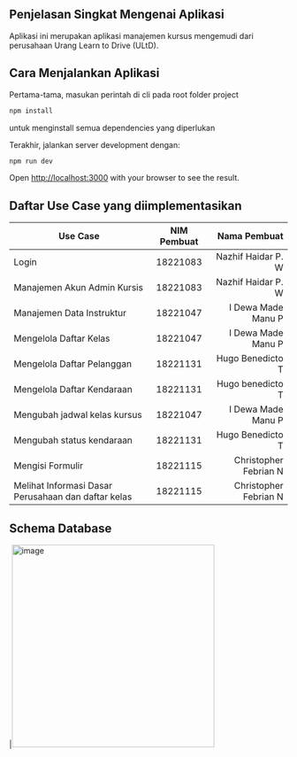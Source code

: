 ## Penjelasan Singkat Mengenai Aplikasi
Aplikasi ini merupakan aplikasi manajemen kursus mengemudi dari perusahaan Urang Learn to Drive (ULtD). 

## Cara Menjalankan Aplikasi
Pertama-tama, masukan perintah di cli pada root folder project
```bash
npm install
```
untuk menginstall semua dependencies yang diperlukan

Terakhir, jalankan server development dengan:

```bash
npm run dev
```

Open [http://localhost:3000](http://localhost:3000) with your browser to see the result.

## Daftar Use Case yang diimplementasikan

| Use Case | NIM Pembuat | Nama Pembuat |
| ----------- | :---------: | ----------: |
| Login | 18221083 | Nazhif Haidar P. W|
| Manajemen Akun Admin Kursis | 18221083 | Nazhif Haidar P. W |
| Manajemen Data Instruktur | 18221047 | I Dewa Made Manu P |
| Mengelola Daftar Kelas    | 18221047 | I Dewa Made Manu P |
| Mengelola Daftar Pelanggan | 18221131 | Hugo Benedicto T |
| Mengelola Daftar Kendaraan | 18221131 | Hugo benedicto T|
| Mengubah jadwal kelas kursus | 18221047 | I Dewa Made Manu P |
| Mengubah status kendaraan | 18221131 | Hugo Benedicto T |
| Mengisi Formulir | 18221115 | Christopher Febrian N |
| Melihat Informasi Dasar Perusahaan dan daftar kelas | 18221115 | Christopher Febrian N |

## Schema Database
|<img width="366" alt="image" src="https://github.com/nazhifhaidar/if3152-2023-k1-06-uranglearntodrive/assets/110513889/4d93662a-271f-4d1a-9927-fc8d3b121861">



